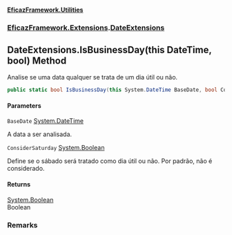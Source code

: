 #### [EficazFramework.Utilities](EficazFrameworkData.md 'EficazFramework Data')
### [EficazFramework.Extensions](EficazFrameworkData.md#EficazFramework.Extensions 'EficazFramework.Extensions').[DateExtensions](EficazFramework.Extensions/DateExtensions.md 'EficazFramework.Extensions.DateExtensions')

## DateExtensions.IsBusinessDay(this DateTime, bool) Method

Analise se uma data qualquer se trata de um dia útil ou não.

```csharp
public static bool IsBusinessDay(this System.DateTime BaseDate, bool ConsiderSaturday=false);
```
#### Parameters

<a name='EficazFramework.Extensions.DateExtensions.IsBusinessDay(thisSystem.DateTime,bool).BaseDate'></a>

`BaseDate` [System.DateTime](https://docs.microsoft.com/en-us/dotnet/api/System.DateTime 'System.DateTime')

A data a ser analisada.

<a name='EficazFramework.Extensions.DateExtensions.IsBusinessDay(thisSystem.DateTime,bool).ConsiderSaturday'></a>

`ConsiderSaturday` [System.Boolean](https://docs.microsoft.com/en-us/dotnet/api/System.Boolean 'System.Boolean')

Define se o sábado será tratado como dia útil ou não. Por padrão, não é considerado.

#### Returns
[System.Boolean](https://docs.microsoft.com/en-us/dotnet/api/System.Boolean 'System.Boolean')  
Boolean

### Remarks